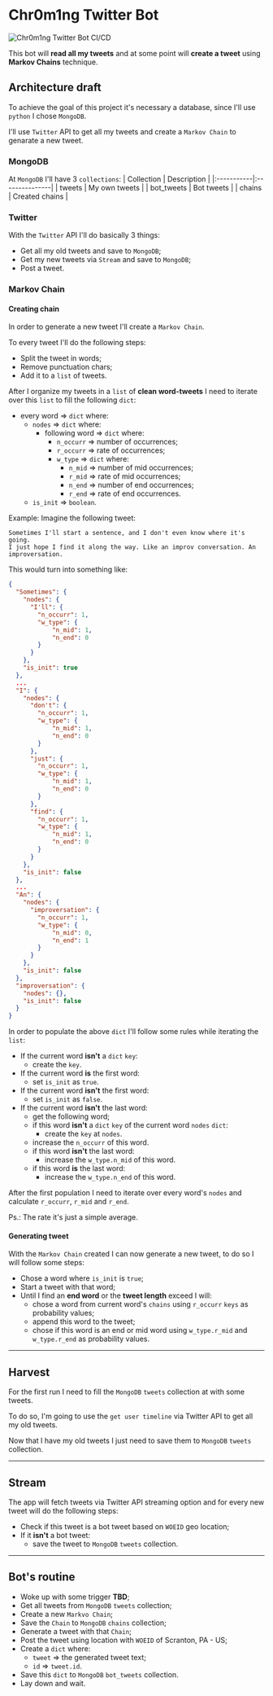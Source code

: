# Chr0m1ng Twitter Bot

![Chr0m1ng Twitter Bot CI/CD](https://github.com/chr0m1ng/chr0m1ng-twitter-bot/workflows/Chr0m1ng%20Twitter%20Bot%20CI/CD/badge.svg)

This bot will **read all my tweets** and at some point
will **create a tweet** using **Markov Chains** technique.

## Architecture draft

To achieve the goal of this project it's necessary a database,
since I'll use `python` I chose `MongoDB`.

I'll use `Twitter` API to get all my tweets and
create a `Markov Chain` to genarate a new tweet.

### MongoDB

At `MongoDB` I'll have 3 `collections`:
| Collection | Description    |
|:-----------|:---------------|
| tweets     | My own tweets  |
| bot_tweets | Bot tweets     |
| chains     | Created chains |

### Twitter

With the `Twitter` API I'll do basically 3 things:

- Get all my old tweets and save to `MongoDB`;
- Get my new tweets via `Stream` and save to `MongoDB`;
- Post a tweet.

### Markov Chain

#### Creating chain

In order to generate a new tweet I'll create a `Markov Chain`.

To every tweet I'll do the following steps:

- Split the tweet in words;
- Remove punctuation chars;
- Add it to a `list` of tweets.

After I organize my tweets in a `list` of **clean word-tweets** I need to
iterate over this `list` to fill the following `dict`:

- every word => `dict` where:
    - `nodes` => `dict` where:
        - following word => `dict` where:
            - `n_occurr` => number of occurrences;
            - `r_occurr` => rate of occurrences;
            - `w_type` => `dict` where:
                - `n_mid` => number of mid occurrences;
                - `r_mid` => rate of mid occurrences;
                - `n_end` => number of end occurrences;
                - `r_end` => rate of end occurrences.
    - `is_init` => `boolean`.

Example:
Imagine the following tweet:

```text
Sometimes I'll start a sentence, and I don't even know where it's going.
I just hope I find it along the way. Like an improv conversation. An improversation.
```

This would turn into something like:

```json
{
  "Sometimes": {
    "nodes": {
      "I'll": {
        "n_occurr": 1,
        "w_type": {
            "n_mid": 1,
            "n_end": 0
        }
      }
    },
    "is_init": true
  },
  ...
  "I": {
    "nodes": {
      "don't": {
        "n_occurr": 1,
        "w_type": {
            "n_mid": 1,
            "n_end": 0
        }
      },
      "just": {
        "n_occurr": 1,
        "w_type": {
            "n_mid": 1,
            "n_end": 0
        }
      },
      "find": {
        "n_occurr": 1,
        "w_type": {
            "n_mid": 1,
            "n_end": 0
        }
      }
    },
    "is_init": false
  },
  ...
  "An": {
    "nodes": {
      "improversation": {
        "n_occurr": 1,
        "w_type": {
            "n_mid": 0,
            "n_end": 1
        }
      }
    },
    "is_init": false
  },
  "improversation": {
    "nodes": {},
    "is_init": false
  }
}

```

In order to populate the above `dict` I'll follow some rules
while iterating the `list`:

- If the current word **isn't** a `dict` `key`:
    - create the `key`.
- If the current word **is** the first word:
    - set `is_init` as `true`.
- If the current word **isn't** the first word:
    - set `is_init` as `false`.
- If the current word **isn't** the last word:
    - get the following word;
    - if this word **isn't** a `dict` `key` of the current word `nodes` `dict`:
        - create the `key` at `nodes`.
    - increase the `n_occurr` of this word.
    - if this word **isn't** the last word:
        - increase the `w_type.n_mid` of this word.
    - if this word **is** the last word:
        - increase the `w_type.n_end` of this word.

After the first population I need to iterate over every word's `nodes`
and calculate `r_occurr`, `r_mid` and `r_end`.

Ps.: The rate it's just a simple average.

#### Generating tweet

With the `Markov Chain` created I can now generate a new tweet,
to do so I will follow some steps:

- Chose a word where `is_init` is `true`;
- Start a tweet with that word;
- Until I find an **end word** or the **tweet length** exceed I will:
    - chose a word from current word's `chains`
    using `r_occurr` `keys` as probability values;
    - append this word to the tweet;
    - chose if this word is an end or mid word using `w_type.r_mid`
    and `w_type.r_end` as probability values.

---

## Harvest

For the first run I need to fill the `MongoDB` `tweets` collection at with some tweets.

To do so, I'm going to use the `get user timeline` via Twitter API
to get all my old tweets.

Now that I have my old tweets I just need to save them to `MongoDB` `tweets` collection.

---

## Stream

The app will fetch tweets via Twitter API streaming option and
for every new tweet will do the following steps:

- Check if this tweet is a bot tweet based on `WOEID` geo location;
- If it **isn't** a bot tweet:
    - save the tweet to `MongoDB` `tweets` collection.

---

## Bot's routine

- Woke up with some trigger **TBD**;
- Get all tweets from `MongoDB` `tweets` collection;
- Create a new `Markvo Chain`;
- Save the `Chain` to `MongoDB` `chains` collection;
- Generate a tweet with that `Chain`;
- Post the tweet using location with `WOEID` of Scranton, PA - US;
- Create a `dict` where:
    - `tweet` => the generated tweet text;
    - `id` => `tweet.id`.
- Save this `dict` to `MongoDB` `bot_tweets` collection.
- Lay down and wait.
